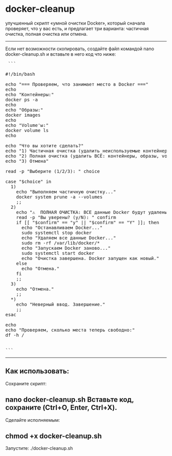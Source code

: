 # docker-cleanup
улучшенный скрипт «умной очистки Docker», который сначала проверяет, что у вас есть, и предлагает три варианта: частичная очистка, полная очистка или отмена.
____________________

Если нет возможности скопировать, создайте файл командой nano docker-cleanup.sh  и вставьте в него код что ниже:
<pre> ```

#!/bin/bash

echo "=== Проверяем, что занимает место в Docker ==="
echo
echo "Контейнеры:"
docker ps -a
echo
echo "Образы:"
docker images
echo
echo "Volume'ы:"
docker volume ls
echo

echo "Что вы хотите сделать?"
echo "1) Частичная очистка (удалить неиспользуемые контейнеры, образы и volume'ы)"
echo "2) Полная очистка (удалить ВСЁ: контейнеры, образы, volume'ы, сети)"
echo "3) Отмена"

read -p "Выберите (1/2/3): " choice

case "$choice" in
  1)
    echo "Выполняем частичную очистку..."
    docker system prune -a --volumes
    ;;
  2)
    echo "⚠️  ПОЛНАЯ ОЧИСТКА: ВСЕ данные Docker будут удалены!"
    read -p "Вы уверены? (y/N): " confirm
    if [[ "$confirm" == "y" || "$confirm" == "Y" ]]; then
      echo "Останавливаем Docker..."
      sudo systemctl stop docker
      echo "Удаляем все данные Docker..."
      sudo rm -rf /var/lib/docker/*
      echo "Запускаем Docker заново..."
      sudo systemctl start docker
      echo "Очистка завершена. Docker запущен как новый."
    else
      echo "Отмена."
    fi
    ;;
  3)
    echo "Отмена."
    ;;
  *)
    echo "Неверный ввод. Завершение."
    ;;
esac

echo
echo "Проверяем, сколько места теперь свободно:"
df -h /


``` </pre>

-------------------------------
Как использовать:
-------------------------------
Сохраните скрипт:

nano docker-cleanup.sh
Вставьте код, сохраните (Ctrl+O, Enter, Ctrl+X).
-------------------------
Сделайте исполняемым:

chmod +x docker-cleanup.sh
-------------------------------

Запустите:
./docker-cleanup.sh
